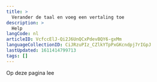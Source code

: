 ```yaml
---
title: >
  Verander de taal en voeg een vertaling toe
description: >
  Help
langCode: nl
articleID: VcfccElJ-Qi2J6UnQCxPdevBQY6-gxMm
languageCollectionID: CiJRzuPIz_CZlkYTpPxGKcndpj7rIGpJ
lastUpdated: 1611414799713
tags: []
---
```


Op deze pagina lee